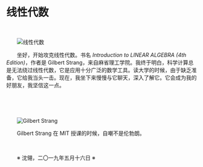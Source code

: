 # 线性代数

&emsp;&emsp;

&emsp;&emsp;![线性代数](https://github.com/voyageplanet/plan42/blob/master/99_file/01_img/20190516-intro-to-linear-algebra-4th.png)

&emsp;&emsp;坐好，开始攻克线性代数。书名 _Introduction to LINEAR ALGEBRA (4th Edition)_，作者是 Gilbert Strang，来自麻省理工学院。我终于明白，科学计算总是无法绕过线性代数，它是应用十分广泛的数学工具。读大学的时候，由于缺乏准备，它给我当头一击。现在，我坐下来慢慢与它聊天，深入了解它。它会成为我的好朋友，我坚信这一点。

&emsp;&emsp;

&emsp;&emsp;

&emsp;&emsp;![Gilbert Strang](https://github.com/voyageplanet/plan42/blob/master/99_file/01_img/20190516-gilbert-strang.png)

&emsp;&emsp;Gilbert Strang 在 MIT 授课的时候，自嘲不是伦勃朗。

&emsp;&emsp;

&emsp;&emsp;※ 沈翎，二〇一九年五月十六日 ※